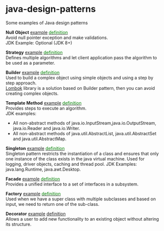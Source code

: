 # java-design-patterns
Some examples of Java design patterns  

__Null Object__ [example](/nullobject/src/main/java/pt/com/srg/nullobject/
) [<span style="color:green">definition</span>](https://www.tutorialspoint.com/design_pattern/null_object_pattern.htm)  
Avoid null pointer exception and make validations.  
JDK Example: Optional (JDK 8+)  

__Strategy__ [example](/strategy/src/main/java/pt/com/srg/strategy/
) [<span style="color:green">definition</span>](https://www.tutorialspoint.com/design_pattern/strategy_pattern.htm)  
Defines multiple algorithms and let client application pass the algorithm to be used as a parameter.

__Builder__ [example](/builder/src/main/java/pt/com/srg/builder/
) [<span style="color:green">definition</span>](https://www.tutorialspoint.com/design_pattern/builder_pattern.htm)  
Used to build a complex object using simple objects and using a step by step approach.  
[Lombok](https://projectlombok.org/) library is a solution based on Builder pattern, then you can avoid creating complex objects.  

__Template Method__ [example](templatemethod/src/pt/com/srg/templatemethod) [<span style="color:green">definition</span>](https://www.tutorialspoint.com/design_pattern/template_pattern.htm)  
Provides steps to execute an algorithm.  
JDK examples:
* All non-abstract methods of java.io.InputStream,java.io.OutputStream, java.io.Reader and java.io.Writer.  
* All non-abstract methods of java.util.AbstractList, java.util.AbstractSet and java.util.AbstractMap.  

__Singleton__ [example](singleton/src/pt/com/srg/singleton) [<span style="color:green">definition</span>](https://www.tutorialspoint.com/design_pattern/singleton_pattern.htm)  
Singleton pattern restricts the instantiation of a class and ensures that only one instance of the class exists in the java virtual machine. Used for logging, driver objects, caching and thread pool.
JDK Examples: java.lang.Runtime, java.awt.Desktop.

__Facade__ [example](facade/src/pt/com/srg/facade) [<span style="color:green">definition</span>](https://www.tutorialspoint.com/design_pattern/facade_pattern.htm)  
Provides a unified interface to a set of interfaces in a subsystem.

__Factory__ [example](factory/src/pt/com/srg/factory) [<span style="color:green">definition</span>](https://www.tutorialspoint.com/design_pattern/factory_pattern.htm)  
Used when we have a super class with multiple subclasses and based on input, we need to return one of the sub-class.

__Decorator__ [example](decorator/src/pt/com/srg/decorator) [definition](https://www.tutorialspoint.com/design_pattern/decorator_pattern.htm)  
Allows a user to add new functionality to an existing object without altering its structure.